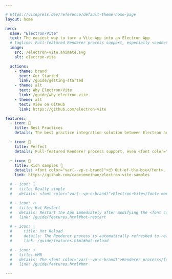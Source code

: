 ```yaml
---

# https://vitepress.dev/reference/default-theme-home-page
layout: home

hero:
  name: "Electron⚡️Vite"
  text: The easiest way to turn a Vite App into an Electron App
  # tagline: Full-featured Renderer process support, especially <code>C/C++</code> addons.
  image:
    src: /electron-vite.animate.svg
    alt: electron-vite

  actions:
    - theme: brand
      text: Get Started
      link: /guide/getting-started
    - theme: alt
      text: Why Electron⚡️Vite
      link: /guide/why-electron-vite
    - theme: alt
      text: View on GitHub
      link: https://github.com/electron-vite

features:
  - icon: 🚀
    title: Best Practices
    details: The best practice integration solution between Electron and Vite recommended by <font color="var(--vp-c-brand)">Vite</font>.

  - icon: 💯
    title: Perfect
    details: Full-featured Renderer process support, even <font color="var(--vp-c-brand)">C/C++</font> addons.

  - icon: 🎉
    title: Rich samples 👆
    details: <font color="var(--vp-c-brand)">📦 Out-of-the-box</font>, you can find a sample that works for you here.
    link: https://github.com/caoxiemeihao/electron-vite-samples

  # - icon: 🥳
  #   title: Really simple
  #   details: <font color="var(--vp-c-brand)">Electron⚡️Vite</font> makes developing Electron apps as easy as normal Vite projects.

  # - icon: 🔥
  #   title: Hot Restart
  #   details: Restart the App immediately after modifying the <font color="var(--vp-c-brand)">Main process</font> code
  #   link: /guide/features.html#hot-restart

  # - icon: 🔄
  #     title: Hot Reload
  #     details: The Renderer process is automatically refreshed to reload the <font color="var(--vp-c-brand)">Preload scripts</font> after the Preload scripts is modified
  #     link: /guide/features.html#hot-reload

  # - icon: ⚡️
  #   title: HMR
  #   details: The <font color="var(--vp-c-brand)">Renderer process</font> is based on the lightweight and fast HMR provided by Vite
  #   link: /guide/features.html#hmr

---
```

